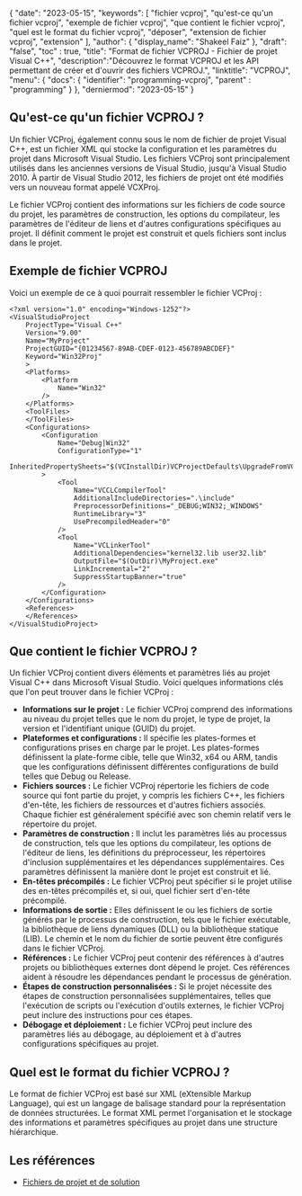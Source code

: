 {
"date": "2023-05-15",
  "keywords": [
"fichier vcproj",
"qu'est-ce qu'un fichier vcproj",
"exemple de fichier vcproj",
"que contient le fichier vcproj",
"quel est le format du fichier vcproj",
"déposer",
"extension de fichier vcproj",
"extension"
],
  "author": {
"display_name": "Shakeel Faiz"
},
"draft": "false",
"toc" : true,
"title": "Format de fichier VCPROJ - Fichier de projet Visual C++",
  "description":"Découvrez le format VCPROJ et les API permettant de créer et d'ouvrir des fichiers VCPROJ.",
"linktitle": "VCPROJ",
  "menu": {
    "docs": {
      "identifier": "programming-vcproj",
"parent" : "programming"
}
},
"derniermod": "2023-05-15"
}

## Qu'est-ce qu'un fichier VCPROJ ?

Un fichier VCProj, également connu sous le nom de fichier de projet Visual C++, est un fichier XML qui stocke la configuration et les paramètres du projet dans Microsoft Visual Studio. Les fichiers VCProj sont principalement utilisés dans les anciennes versions de Visual Studio, jusqu'à Visual Studio 2010. À partir de Visual Studio 2012, les fichiers de projet ont été modifiés vers un nouveau format appelé VCXProj.

Le fichier VCProj contient des informations sur les fichiers de code source du projet, les paramètres de construction, les options du compilateur, les paramètres de l'éditeur de liens et d'autres configurations spécifiques au projet. Il définit comment le projet est construit et quels fichiers sont inclus dans le projet.

## Exemple de fichier VCPROJ

Voici un exemple de ce à quoi pourrait ressembler le fichier VCProj :

```
<?xml version="1.0" encoding="Windows-1252"?>
<VisualStudioProject
	ProjectType="Visual C++"
	Version="9.00"
	Name="MyProject"
	ProjectGUID="{01234567-89AB-CDEF-0123-456789ABCDEF}"
	Keyword="Win32Proj"
	>
	<Platforms>
		<Platform
			Name="Win32"
		/>
	</Platforms>
	<ToolFiles>
	</ToolFiles>
	<Configurations>
		<Configuration
			Name="Debug|Win32"
			ConfigurationType="1"
			InheritedPropertySheets="$(VCInstallDir)VCProjectDefaults\UpgradeFromVC71.vsprops"
		>
			<Tool
				Name="VCCLCompilerTool"
				AdditionalIncludeDirectories=".\include"
				PreprocessorDefinitions="_DEBUG;WIN32;_WINDOWS"
				RuntimeLibrary="3"
				UsePrecompiledHeader="0"
			/>
			<Tool
				Name="VCLinkerTool"
				AdditionalDependencies="kernel32.lib user32.lib"
				OutputFile="$(OutDir)\MyProject.exe"
				LinkIncremental="2"
				SuppressStartupBanner="true"
			/>
		</Configuration>
	</Configurations>
	<References>
	</References>
</VisualStudioProject>

```

## Que contient le fichier VCPROJ ?

Un fichier VCProj contient divers éléments et paramètres liés au projet Visual C++ dans Microsoft Visual Studio. Voici quelques informations clés que l'on peut trouver dans le fichier VCProj :

- **Informations sur le projet :** Le fichier VCProj comprend des informations au niveau du projet telles que le nom du projet, le type de projet, la version et l'identifiant unique (GUID) du projet.
- **Plateformes et configurations :** Il spécifie les plates-formes et configurations prises en charge par le projet. Les plates-formes définissent la plate-forme cible, telle que Win32, x64 ou ARM, tandis que les configurations définissent différentes configurations de build telles que Debug ou Release.
- **Fichiers sources :** Le fichier VCProj répertorie les fichiers de code source qui font partie du projet, y compris les fichiers C++, les fichiers d'en-tête, les fichiers de ressources et d'autres fichiers associés. Chaque fichier est généralement spécifié avec son chemin relatif vers le répertoire du projet.
- **Paramètres de construction :** Il inclut les paramètres liés au processus de construction, tels que les options du compilateur, les options de l'éditeur de liens, les définitions du préprocesseur, les répertoires d'inclusion supplémentaires et les dépendances supplémentaires. Ces paramètres définissent la manière dont le projet est construit et lié.
- **En-têtes précompilés :** Le fichier VCProj peut spécifier si le projet utilise des en-têtes précompilés et, si oui, quel fichier sert d'en-tête précompilé.
- **Informations de sortie :** Elles définissent le ou les fichiers de sortie générés par le processus de construction, tels que le fichier exécutable, la bibliothèque de liens dynamiques (DLL) ou la bibliothèque statique (LIB). Le chemin et le nom du fichier de sortie peuvent être configurés dans le fichier VCProj.
- **Références :** Le fichier VCProj peut contenir des références à d'autres projets ou bibliothèques externes dont dépend le projet. Ces références aident à résoudre les dépendances pendant le processus de génération.
- **Étapes de construction personnalisées :** Si le projet nécessite des étapes de construction personnalisées supplémentaires, telles que l'exécution de scripts ou l'exécution d'outils externes, le fichier VCProj peut inclure des instructions pour ces étapes.
- **Débogage et déploiement :** Le fichier VCProj peut inclure des paramètres liés au débogage, au déploiement et à d'autres configurations spécifiques au projet.

## Quel est le format du fichier VCPROJ ?

Le format de fichier VCProj est basé sur XML (eXtensible Markup Language), qui est un langage de balisage standard pour la représentation de données structurées. Le format XML permet l'organisation et le stockage des informations et paramètres spécifiques au projet dans une structure hiérarchique.

## Les références
* [Fichiers de projet et de solution](https://learn.microsoft.com/en-us/cpp/build/reference/project-and-solution-files?view=msvc-170)

